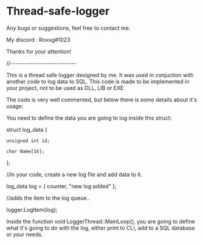 # Thread-safe-logger

Any bugs or suggestions, feel free to contact me.

My discord : Rovug#1023

Thanks for your attention!

//---------------------------

This is a thread safe logger designed by me. It was used in conjuction with another code to log data to SQL.
This code is made to be implemented in your project, not to be used as DLL, LIB or EXE.

The code is very well commented, but below there is some details about it's usage: 

You need to define the data you are going to log inside this struct:

struct log_data
{

	unsigned int id;

	char Name[16];

};


//In your code, create a new log file and add data to it.

log_data log = { counter, "new log added" };

//adds the item to the log queue..

logger.LogItem(log);

Inside the function void LoggerThread::MainLoop(), you are going to define what it's going to do with the log, either print to CLI, add to a SQL database or your needs.

